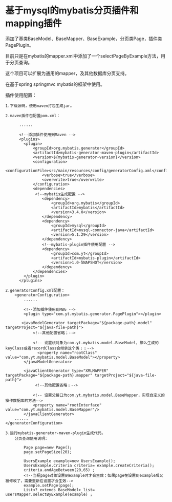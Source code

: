 
# 基于mysql的mybatis分页插件和mapping插件

添加了基类BaseModel、BaseMapper、BaseExample，分页类Page，插件类PagePlugin。

目前只是在mybatis的mapper.xml中添加了一个selectPageByExample方法，用于分页查询。

这个项目可以扩展为通用的mapper，及其他数据库分页支持。

在基于spring springmvc mybatis的框架中使用。

插件使用配置：

	1.下载源码，使用maven打包生成jar。

	2.maven插件包配置pom.xml：
          
          ......
          
          <!--添加插件使用到Maven -->
          <plugins>
            <plugin>
                <groupId>org.mybatis.generator</groupId>
                <artifactId>mybatis-generator-maven-plugin</artifactId>
                <version>${mybatis-generator-version}</version>
                <configuration>
                    <configurationFile>src/main/resources/config/generatorConfig.xml</configurationFile>
                    <verbose>true</verbose>
                    <overwrite>true</overwrite>
                </configuration>
                <dependencies>
                 <!--mybatis生成配置 -->
                    <dependency>
                        <groupId>org.mybatis</groupId>
                        <artifactId>mybatis</artifactId>
                        <version>3.4.0</version>
                    </dependency>
                    <dependency>
                        <groupId>mysql</groupId>
                        <artifactId>mysql-connector-java</artifactId>
                        <version>5.1.29</version>
                    </dependency>
                    <!--mybatis-plugin插件使用配置 -->
                    <dependency>
                        <groupId>com.yt</groupId>
                        <artifactId>mybatis-plugin</artifactId>
                        <version>1.0-SNAPSHOT</version>
                    </dependency>
                </dependencies>
            </plugin>
          </plugins>
          
	2.generatorConfig.xml配置：
		<generatorConfiguration>
			......
          
			<!--添加插件使用到MBG -->
			<plugin type="com.yt.mybatis.generator.PagePlugin"></plugin>
          
           <javaModelGenerator targetPackage="${package-path}.model" targetProject="${java-file-path}">            
				<!--其他配置省略；-->
				
				<!-- 设置根对象为com.yt.mybatis.model.BaseModel，那么生成的keyClass或者recordClass会继承这个类；；-->
				  <property name="rootClass" value="com.yt.mybatis.model.BaseModel"></property>
			</javaModelGenerator>
        
			<javaClientGenerator type="XMLMAPPER" targetPackage="${package-path}.mapper" targetProject="${java-file-path}">
				 <!--其他配置省略；-->
				 
				<!-- 设置父接口为com.yt.mybatis.model.BaseMapper，实现自定义的操作数据库的方法-->
				<property name="rootInterface" value="com.yt.mybatis.model.BaseMapper"/>
			</javaClientGenerator>
        ......
	</generatorConfiguration>
	
	3.运行mybatis-generator-maven-plugin生成代码。
		分页查询使用说明:
		
			Page page=new Page();
			page.setPageSize(20);
			
			UsersExample example=new UsersExample();
			UsersExample.Criteria criteria= example.createCriteria();
			criteria.andAgeBetween(20,65) ;
			<!--当把page对象设置到example时才会生效；如果page在设置到example后又被修改了，需要重新在设置才会生效-->
			example.setPage(page);
			List<? extends BaseModel> list= usersMapper.selectByExample(example) ;
		
		
		
		